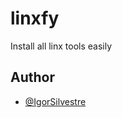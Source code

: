 # linxfy
Install all linx tools easily

## Author

- [@IgorSilvestre](https://github.com/IgorSilvestre)